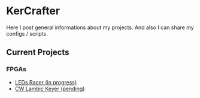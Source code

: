 # KerCrafter

Here I post general informations about my projects. And also I can share my configs / scripts.

## Current Projects

### FPGAs
- [LEDs Racer (in progress)](https://github.com/KerCrafter/FPGA-LEDs-Racer)
- [CW Lambic Keyer (pending)](https://github.com/KerCrafter/FPGA-CW-lambic-keyer)
